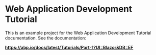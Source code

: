 # Web Application Development Tutorial

This is an example project for the Web Application Development Tutorial documentation. See the documentation:

**https://abp.io/docs/latest/Tutorials/Part-1?UI=Blazor&DB=EF**